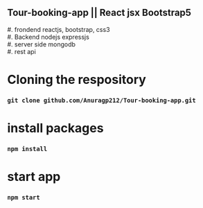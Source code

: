  ## Tour-booking-app || React jsx Bootstrap5
#. frondend reactjs, bootstrap, css3 </br>
#. Backend nodejs expressjs </br> 
#. server side mongodb</br>
#. rest api </br> 
# Cloning the respository
 ### `git clone github.com/Anuragp212/Tour-booking-app.git` 

# install packages  
### `npm install`   
  
# start app
### `npm start` 
 
 
